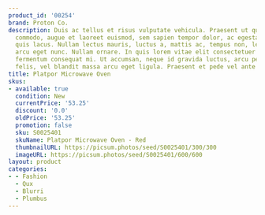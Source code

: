 ```yaml
---
product_id: '00254'
brand: Proton Co.
description: Duis ac tellus et risus vulputate vehicula. Praesent ut quam.Vivamus
  commodo, augue et laoreet euismod, sem sapien tempor dolor, ac egestas sem ligula
  quis lacus. Nullam lectus mauris, luctus a, mattis ac, tempus non, leo. Nunc gravida
  arcu eget nunc. Nullam ornare. In quis lorem vitae elit consectetuer pretium. Maecenas
  fermentum consequat mi. Ut accumsan, neque id gravida luctus, arcu pede sodales
  felis, vel blandit massa arcu eget ligula. Praesent et pede vel ante dapibus condimentum.
title: Platpor Microwave Oven
skus:
- available: true
  condition: New
  currentPrice: '53.25'
  discount: '0.0'
  oldPrice: '53.25'
  promotion: false
  sku: S0025401
  skuName: Platpor Microwave Oven - Red
  thumbnailURL: https://picsum.photos/seed/S0025401/300/300
  imageURL: https://picsum.photos/seed/S0025401/600/600
layout: product
categories:
- - Fashion
  - Qux
  - Blurri
  - Plumbus
---
```

